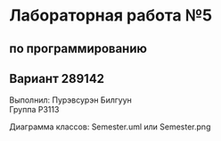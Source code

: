 
<p align=center> <h1> Лабораторная работа №5 </h1> </p>
<p align=center> <h2> по программированию  </h2> </p>
<p align=center> <h2> Вариант 289142  </h2> </p>

Выполнил: 
Пурэвсурэн Билгуун <br>
Группа Р3113 <br> 

Диаграмма классов: Semester.uml или Semester.png



